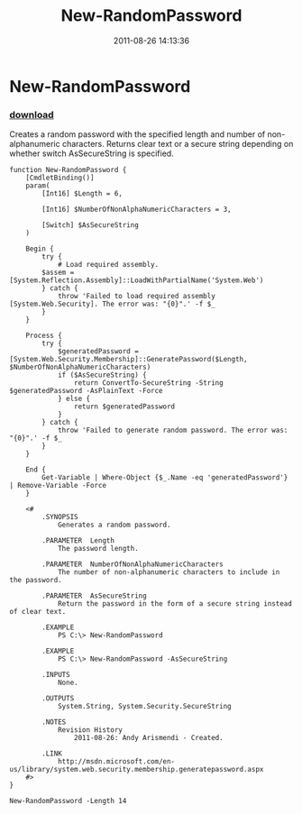 ﻿---
pid:            2929
parent:         0
children:       
poster:         Andy Arismendi
title:          New-RandomPassword
date:           2011-08-26 14:13:36
description:    Creates a random password with the specified length and number of non-alphanumeric characters. Returns clear text or a secure string depending on whether switch AsSecureString is specified.
format:         posh
---

# New-RandomPassword

### [download](2929.ps1)  

Creates a random password with the specified length and number of non-alphanumeric characters. Returns clear text or a secure string depending on whether switch AsSecureString is specified.

```posh
function New-RandomPassword {
	[CmdletBinding()]
	param(
		[Int16] $Length = 6,

		[Int16] $NumberOfNonAlphaNumericCharacters = 3,
				
		[Switch] $AsSecureString
	)

	Begin {
		try {
			# Load required assembly.
		$assem = [System.Reflection.Assembly]::LoadWithPartialName('System.Web')
		} catch {
			throw 'Failed to load required assembly [System.Web.Security]. The error was: "{0}".' -f $_
		}
	}
	
	Process {
		try {
			$generatedPassword = [System.Web.Security.Membership]::GeneratePassword($Length, $NumberOfNonAlphaNumericCharacters)
			if ($AsSecureString) {
				return ConvertTo-SecureString -String $generatedPassword -AsPlainText -Force
			} else {
				return $generatedPassword
			}
		} catch {
			throw 'Failed to generate random password. The error was: "{0}".' -f $_
		}
	}
	
	End {
		Get-Variable | Where-Object {$_.Name -eq 'generatedPassword'} | Remove-Variable -Force
	}
	
	<#
		.SYNOPSIS
			Generates a random password.
	
		.PARAMETER  Length
			The password length.
	
		.PARAMETER  NumberOfNonAlphaNumericCharacters
			The number of non-alphanumeric characters to include in the password.
			
		.PARAMETER  AsSecureString
			Return the password in the form of a secure string instead of clear text.
	
		.EXAMPLE
			PS C:\> New-RandomPassword
	
		.EXAMPLE
			PS C:\> New-RandomPassword -AsSecureString
	
		.INPUTS
			None.
	
		.OUTPUTS
			System.String, System.Security.SecureString
	
		.NOTES
			Revision History
				2011-08-26: Andy Arismendi - Created.
	
		.LINK
			http://msdn.microsoft.com/en-us/library/system.web.security.membership.generatepassword.aspx
	#>
}

New-RandomPassword -Length 14
```
